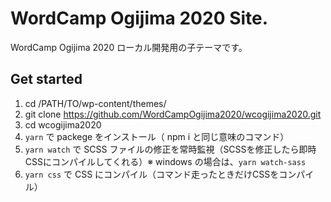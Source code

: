 # WordCamp Ogijima 2020 Site.

WordCamp Ogijima 2020 ローカル開発用の子テーマです。

## Get started

1. cd /PATH/TO/wp-content/themes/
2. git clone https://github.com/WordCampOgijima2020/wcogijima2020.git
3. cd wcogijima2020
4. ```yarn``` で packege をインストール（ npm i と同じ意味のコマンド）
5. ```yarn watch``` で SCSS ファイルの修正を常時監視（SCSSを修正したら即時CSSにコンパイルしてくれる）※ windows の場合は、```yarn watch-sass```
6. ```yarn css``` で CSS にコンパイル（コマンド走ったときだけCSSをコンパイル）
